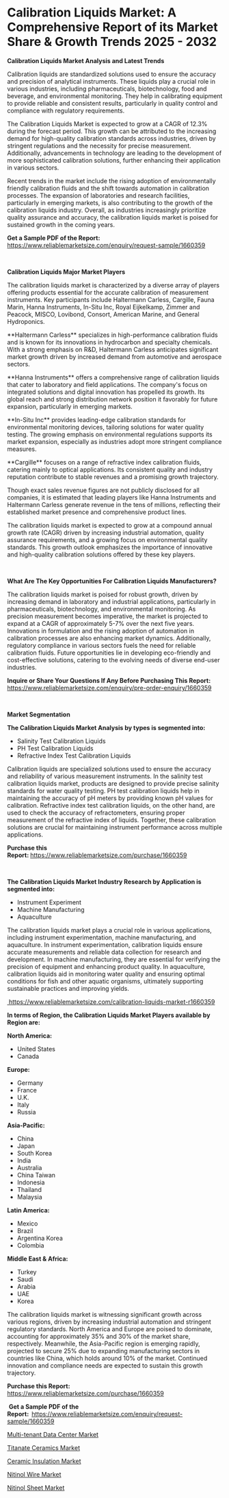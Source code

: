 <p><h1>Calibration Liquids Market: A Comprehensive Report of its Market Share & Growth Trends 2025 - 2032</h1></p><p><strong>Calibration Liquids Market Analysis and Latest Trends</strong></p>
<p><p>Calibration liquids are standardized solutions used to ensure the accuracy and precision of analytical instruments. These liquids play a crucial role in various industries, including pharmaceuticals, biotechnology, food and beverage, and environmental monitoring. They help in calibrating equipment to provide reliable and consistent results, particularly in quality control and compliance with regulatory requirements.</p><p>The Calibration Liquids Market is expected to grow at a CAGR of 12.3% during the forecast period. This growth can be attributed to the increasing demand for high-quality calibration standards across industries, driven by stringent regulations and the necessity for precise measurement. Additionally, advancements in technology are leading to the development of more sophisticated calibration solutions, further enhancing their application in various sectors.</p><p>Recent trends in the market include the rising adoption of environmentally friendly calibration fluids and the shift towards automation in calibration processes. The expansion of laboratories and research facilities, particularly in emerging markets, is also contributing to the growth of the calibration liquids industry. Overall, as industries increasingly prioritize quality assurance and accuracy, the calibration liquids market is poised for sustained growth in the coming years.</p></p>
<p><strong>Get a Sample PDF of the Report:&nbsp;</strong> <a href="https://www.reliablemarketsize.com/enquiry/request-sample/1660359?utm_campaign=1832&utm_medium=2&utm_source=Github&utm_content=ia&utm_term=30012025&utm_id=calibration-liquids">https://www.reliablemarketsize.com/enquiry/request-sample/1660359</a></p>
<p>&nbsp;</p>
<p><strong>Calibration Liquids Major Market Players</strong></p>
<p><p>The calibration liquids market is characterized by a diverse array of players offering products essential for the accurate calibration of measurement instruments. Key participants include Haltermann Carless, Cargille, Fauna Marin, Hanna Instruments, In-Situ Inc, Royal Eijkelkamp, Zimmer and Peacock, MISCO, Lovibond, Consort, American Marine, and General Hydroponics.</p><p>**Haltermann Carless** specializes in high-performance calibration fluids and is known for its innovations in hydrocarbon and specialty chemicals. With a strong emphasis on R&D, Haltermann Carless anticipates significant market growth driven by increased demand from automotive and aerospace sectors.</p><p>**Hanna Instruments** offers a comprehensive range of calibration liquids that cater to laboratory and field applications. The company's focus on integrated solutions and digital innovation has propelled its growth. Its global reach and strong distribution network position it favorably for future expansion, particularly in emerging markets.</p><p>**In-Situ Inc** provides leading-edge calibration standards for environmental monitoring devices, tailoring solutions for water quality testing. The growing emphasis on environmental regulations supports its market expansion, especially as industries adopt more stringent compliance measures.</p><p>**Cargille** focuses on a range of refractive index calibration fluids, catering mainly to optical applications. Its consistent quality and industry reputation contribute to stable revenues and a promising growth trajectory.</p><p>Though exact sales revenue figures are not publicly disclosed for all companies, it is estimated that leading players like Hanna Instruments and Haltermann Carless generate revenue in the tens of millions, reflecting their established market presence and comprehensive product lines.</p><p>The calibration liquids market is expected to grow at a compound annual growth rate (CAGR) driven by increasing industrial automation, quality assurance requirements, and a growing focus on environmental quality standards. This growth outlook emphasizes the importance of innovative and high-quality calibration solutions offered by these key players.</p></p>
<p>&nbsp;</p>
<p><strong>What Are The Key Opportunities For Calibration Liquids Manufacturers?</strong></p>
<p><p>The calibration liquids market is poised for robust growth, driven by increasing demand in laboratory and industrial applications, particularly in pharmaceuticals, biotechnology, and environmental monitoring. As precision measurement becomes imperative, the market is projected to expand at a CAGR of approximately 5-7% over the next five years. Innovations in formulation and the rising adoption of automation in calibration processes are also enhancing market dynamics. Additionally, regulatory compliance in various sectors fuels the need for reliable calibration fluids. Future opportunities lie in developing eco-friendly and cost-effective solutions, catering to the evolving needs of diverse end-user industries.</p></p>
<p><strong>Inquire or Share Your Questions If Any Before Purchasing This Report:</strong> <a href="https://www.reliablemarketsize.com/enquiry/pre-order-enquiry/1660359?utm_campaign=1832&utm_medium=2&utm_source=Github&utm_content=ia&utm_term=30012025&utm_id=calibration-liquids">https://www.reliablemarketsize.com/enquiry/pre-order-enquiry/1660359</a></p>
<p>&nbsp;</p>
<p><strong>Market Segmentation</strong></p>
<p><strong>The Calibration Liquids Market Analysis by types is segmented into:</strong></p>
<p><ul><li>Salinity Test Calibration Liquids</li><li>PH Test Calibration Liquids</li><li>Refractive Index Test Calibration Liquids</li></ul></p>
<p><p>Calibration liquids are specialized solutions used to ensure the accuracy and reliability of various measurement instruments. In the salinity test calibration liquids market, products are designed to provide precise salinity standards for water quality testing. PH test calibration liquids help in maintaining the accuracy of pH meters by providing known pH values for calibration. Refractive index test calibration liquids, on the other hand, are used to check the accuracy of refractometers, ensuring proper measurement of the refractive index of liquids. Together, these calibration solutions are crucial for maintaining instrument performance across multiple applications.</p></p>
<p><strong>Purchase this Report:&nbsp;</strong><a href="https://www.reliablemarketsize.com/purchase/1660359?utm_campaign=1832&utm_medium=2&utm_source=Github&utm_content=ia&utm_term=30012025&utm_id=calibration-liquids">https://www.reliablemarketsize.com/purchase/1660359</a></p>
<p>&nbsp;</p>
<p><strong>The Calibration Liquids Market Industry Research by Application is segmented into:</strong></p>
<p><ul><li>Instrument Experiment</li><li>Machine Manufacturing</li><li>Aquaculture</li></ul></p>
<p><p>The calibration liquids market plays a crucial role in various applications, including instrument experimentation, machine manufacturing, and aquaculture. In instrument experimentation, calibration liquids ensure accurate measurements and reliable data collection for research and development. In machine manufacturing, they are essential for verifying the precision of equipment and enhancing product quality. In aquaculture, calibration liquids aid in monitoring water quality and ensuring optimal conditions for fish and other aquatic organisms, ultimately supporting sustainable practices and improving yields.</p></p>
<p><a href="https://www.reliablemarketsize.com/calibration-liquids-market-r1660359?utm_campaign=1832&utm_medium=2&utm_source=Github&utm_content=ia&utm_term=30012025&utm_id=calibration-liquids">&nbsp;https://www.reliablemarketsize.com/calibration-liquids-market-r1660359</a></p>
<p><strong>In terms of Region, the Calibration Liquids Market Players available by Region are:</strong></p>
<p>
    <p> <strong> North America: </strong>
        <ul>
            <li>United States</li>
            <li>Canada</li>
        </ul>
        </p> 
    <p> <strong> Europe: </strong>
        <ul>
            <li>Germany</li>
            <li>France</li>
            <li>U.K.</li>
            <li>Italy</li>
            <li>Russia</li>
        </ul>
        </p> 
    <p> <strong> Asia-Pacific: </strong>
        <ul>
            <li>China</li>
            <li>Japan</li>
            <li>South Korea</li>
            <li>India</li>
            <li>Australia</li>
            <li>China Taiwan</li>
            <li>Indonesia</li>
            <li>Thailand</li>
            <li>Malaysia</li>
        </ul>
        </p> 
    <p> <strong> Latin America: </strong>
        <ul>
            <li>Mexico</li>
            <li>Brazil</li>
            <li>Argentina Korea</li>
            <li>Colombia</li>
        </ul>
        </p> 
    <p> <strong> Middle East & Africa: </strong>
        <ul>
            <li>Turkey</li>
            <li>Saudi</li>
            <li>Arabia</li>
            <li>UAE</li>
            <li>Korea</li>
        </ul>
    </p>
    </p>
<p><p>The calibration liquids market is witnessing significant growth across various regions, driven by increasing industrial automation and stringent regulatory standards. North America and Europe are poised to dominate, accounting for approximately 35% and 30% of the market share, respectively. Meanwhile, the Asia-Pacific region is emerging rapidly, projected to secure 25% due to expanding manufacturing sectors in countries like China, which holds around 10% of the market. Continued innovation and compliance needs are expected to sustain this growth trajectory.</p></p>
<p><strong>Purchase this Report: </strong><a href="https://www.reliablemarketsize.com/purchase/1660359?utm_campaign=1832&utm_medium=2&utm_source=Github&utm_content=ia&utm_term=30012025&utm_id=calibration-liquids">https://www.reliablemarketsize.com/purchase/1660359</a></p>
<p>&nbsp;<strong>Get a Sample PDF of the Report:&nbsp;&nbsp;</strong><a href="https://www.reliablemarketsize.com/enquiry/request-sample/1660359?utm_campaign=1832&utm_medium=2&utm_source=Github&utm_content=ia&utm_term=30012025&utm_id=calibration-liquids">https://www.reliablemarketsize.com/enquiry/request-sample/1660359</a></p>
<p><strong></strong></p>
<p><p><a href="https://www.linkedin.com/pulse/multi-tenant-data-center-market-size-competitive-differentiation-lavjf?utm_campaign=1832&utm_medium=2&utm_source=Github&utm_content=ia&utm_term=30012025&utm_id=calibration-liquids">Multi-tenant Data Center Market</a></p><p><a href="https://www.linkedin.com/pulse/titanate-ceramics-market-outlook-projected-growth-135-cagr-gabqf?utm_campaign=1832&utm_medium=2&utm_source=Github&utm_content=ia&utm_term=30012025&utm_id=calibration-liquids">Titanate Ceramics Market</a></p><p><a href="https://www.linkedin.com/pulse/ceramic-insulation-market-insights-revenue-forecast-58-cagr-from-v2fhf?utm_campaign=1832&utm_medium=2&utm_source=Github&utm_content=ia&utm_term=30012025&utm_id=calibration-liquids">Ceramic Insulation Market</a></p><p><a href="https://github.com/mariellegiddings81/Market-Research-Report-List-1/blob/main/nitinol-wire-market.md?utm_campaign=1832&utm_medium=2&utm_source=Github&utm_content=ia&utm_term=30012025&utm_id=calibration-liquids">Nitinol Wire Market</a></p><p><a href="https://github.com/mshiradeth/Market-Research-Report-List-1/blob/main/nitinol-sheet-market.md?utm_campaign=1832&utm_medium=2&utm_source=Github&utm_content=ia&utm_term=30012025&utm_id=calibration-liquids">Nitinol Sheet Market</a></p></p>